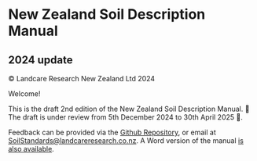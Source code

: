 # New Zealand Soil Description Manual
## 2024 update

© Landcare Research New Zealand Ltd 2024

Welcome!

This is the draft 2nd edition of the New Zealand Soil Description Manual. 🚧 The draft is under review from 5th December 2024 to 30th April 2025 🚧. 

Feedback can be provided via the [Github Repository](https://github.com/manaakiwhenua/NZ_soildesc_2024), or email at [SoilStandards@landcareresearch.co.nz](mailto:SoilStandards@landcareresearch.co.nz). A Word version of the manual [is also available](https://manaakiwhenua.github.io/NZ_soildesc_2024/MWLR_2024_DRAFT_soil-description-handbook.docx).

